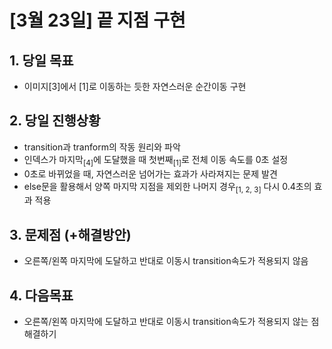 # [3월 23일] 끝 지점 구현

## 1. 당일 목표

- 이미지[3]에서 [1]로 이동하는 듯한 자연스러운 순간이동 구현

## 2. 당일 진행상황

- transition과 tranform의 작동 원리와 파악
- 인덱스가 마지막<sub>[4]</sub>에 도달했을 때 첫번째<sub>[1]</sub>로 전체 이동 속도를 0초 설정
- 0초로 바뀌었을 때, 자연스러운 넘어가는 효과가 사라져지는 문제 발견
- else문을 활용해서 양쪽 마지막 지점을 제외한 나머지 경우<sub>[1, 2, 3]</sub> 다시 0.4초의 효과 적용

## 3. 문제점 (+해결방안)

- 오른쪽/왼쪽 마지막에 도달하고 반대로 이동시 transition속도가 적용되지 않음

## 4. 다음목표

- 오른쪽/왼쪽 마지막에 도달하고 반대로 이동시 transition속도가 적용되지 않는 점 해결하기
